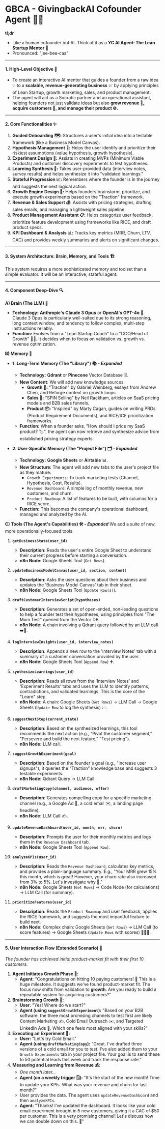 # GBCA - GivingbackAI Cofounder Agent 🤖🤝

**tl;dr**
- Like a human cofounder but AI. Think of it as a **YC AI Agent: The Lean Startup Mentor** 🚀
- Pronounced: "jee-bee-caa"
---

#### **1. High-Level Objective 🎯**

- To create an interactive AI mentor that guides a founder from a raw idea 💡 to a **scalable, revenue-generating business** 📈 by applying principles of Lean Startup, growth marketing, sales, and product management.
- The agent will act as a Socratic partner and an operational assistant, helping founders not just validate ideas but also **grow revenue 💸, acquire customers 🎯, and manage their product ⚙️.**

---

#### **2. Core Functionalities ✨**

1.  **Guided Onboarding 🗺️:** Structures a user's initial idea into a testable framework (like a Business Model Canvas).
2.  **Hypothesis Management 🧪:** Helps the user identify and prioritize their riskiest assumptions (value hypothesis, growth hypothesis).
3.  **Experiment Design 🔬:** Assists in creating MVPs (Minimum Viable Products) and customer discovery experiments to test hypotheses.
4.  **Learning Synthesis 🧠:** Takes user-provided data (interview notes, survey results) and helps synthesize it into "validated learnings."
5.  **Stateful Progression 📈:** Remembers where the founder is in the journey and suggests the next logical action.
6.  **Growth Engine Design 🌱:** Helps founders brainstorm, prioritize, and execute growth experiments based on the "Traction" framework.
7.  **Revenue & Sales Support 💰:** Assists with pricing strategies, drafting sales emails, and managing a lightweight sales pipeline.
8.  **Product Management Assistant 📋:** Helps categorize user feedback, prioritize feature development using frameworks like RICE, and draft product specs.
9.  **KPI Dashboard & Analysis 📊:** Tracks key metrics (MRR, Churn, LTV, CAC) and provides weekly summaries and alerts on significant changes.

---

#### **3. System Architecture: Brain, Memory, and Tools 🏗️**

This system requires a more sophisticated memory and toolset than a simple evaluator. It will be an interactive, stateful agent.

---

#### **4. Component Deep-Dive 🔍**

**A) Brain (The LLM) 🧠**
*   **Technology:** **Anthropic's Claude 3 Opus** or **OpenAI's GPT-4o** 🤖. Claude 3 Opus is particularly well-suited due to its strong reasoning, long context window, and tendency to follow complex, multi-step instructions reliably.
*   **Function:** Evolves from a "Lean Startup Coach" to a "COO/Head of Growth" 🧑‍💼. It decides when to focus on validation vs. growth vs. revenue optimization.

**B) Memory 💾**

*   **1. Long-Term Memory (The "Library") 📚 - *Expanded***
    *   **Technology:** **Qdrant** or **Pinecone** Vector Database 🗄️.
    *   **New Content:** We will add new knowledge sources:
        *   **Growth 🌱:** "Traction" by Gabriel Weinberg, essays from Andrew Chen, and Reforge content on growth loops.
        *   **Sales 💼:** "SPIN Selling" by Neil Rackham, articles on SaaS pricing models and B2B sales funnels.
        *   **Product 📦:** "Inspired" by Marty Cagan, guides on writing PRDs (Product Requirement Documents), and RICE/ICE prioritization frameworks.
    *   **Function:** When a founder asks, "How should I price my SaaS product? 🏷️", the agent can now retrieve and synthesize advice from established pricing strategy experts.

*   **2. User-Specific Memory (The "Project File") 🗂️ - *Expanded***
    *   **Technology:** **Google Sheets** or **Airtable** 📊.
    *   **New Structure:** The agent will add new tabs to the user's project file as they mature:
        *   `Growth Experiments`: To track marketing tests (Channel, Hypothesis, Cost, Results).
        *   `Revenue Dashboard`: A simple log of monthly revenue, new customers, and churn.
        *   `Product Roadmap`: A list of features to be built, with columns for a RICE score.
    *   **Function:** This becomes the company's operational dashboard, managed and analyzed by the AI.

**C) Tools (The Agent's Capabilities) 🛠️ - *Expanded***
We add a suite of new, more operationally-focused tools.

1.  **`getBusinessState(user_id)`**
    *   **Description:** Reads the user's entire Google Sheet to understand their current progress before starting a conversation.
    *   **n8n Node:** Google Sheets Tool (`Get Rows`).

2.  **`updateBusinessModelCanvas(user_id, section, content)`**
    *   **Description:** Asks the user questions about their business and updates the 'Business Model Canvas' tab in their sheet.
    *   **n8n Node:** Google Sheets Tool (`Update Row(s)`).

3.  **`draftCustomerInterviewScript(hypotheses)`**
    *   **Description:** Generates a set of open-ended, non-leading questions to help a founder test their hypotheses, using principles from "The Mom Test" queried from the Vector DB.
    *   **n8n Node:** A chain involving a Qdrant query followed by an LLM call ➡️📝.

4.  **`logInterviewInsights(user_id, interview_notes)`**
    *   **Description:** Appends a new row to the 'Interview Notes' tab with a summary of a customer conversation provided by the user.
    *   **n8n Node:** Google Sheets Tool (`Append Row`) ➕.

5.  **`synthesizeLearnings(user_id)`**
    *   **Description:** Reads all rows from the 'Interview Notes' and 'Experiment Results' tabs and uses the LLM to identify patterns, contradictions, and validated learnings. This is the core of the "Learn" step.
    *   **n8n Node:** A chain: Google Sheets (`Get Rows`) -> LLM Call -> Google Sheets (`Update Row` to log the synthesis) 📈.

6.  **`suggestNextStep(current_state)`**
    *   **Description:** Based on the synthesized learnings, this tool recommends the next action (e.g., "Pivot the customer segment," "Persevere and build the next feature," "Test pricing").
    *   **n8n Node:** LLM call.

7.  **`suggestGrowthExperiment(goal)`**
    *   **Description:** Based on the founder's goal (e.g., "increase user signups"), it queries the "Traction" knowledge base and suggests 3 testable experiments.
    *   **n8n Node:** Qdrant Query -> LLM Call.

8.  **`draftMarketingCopy(channel, audience, offer)`**
    *   **Description:** Generates compelling copy for a specific marketing channel (e.g., a Google Ad 📢, a cold email ✉️, a landing page headline).
    *   **n8n Node:** LLM Call ✍️.

9.  **`updateRevenueDashboard(user_id, month, mrr, churn)`**
    *   **Description:** Prompts the user for their monthly metrics and logs them in the `Revenue Dashboard` tab.
    *   **n8n Node:** Google Sheets Tool (`Append Row`).

10. **`analyzeKPIs(user_id)`**
    *   **Description:** Reads the `Revenue Dashboard`, calculates key metrics, and provides a plain-language summary. E.g., "Your MRR grew 15% this month, which is great! However, your churn rate also increased from 3% to 5%. Let's investigate why 🤔."
    *   **n8n Node:** Google Sheets (`Get Rows`) -> Code Node (for calculations) -> LLM Call (for summary).

11. **`prioritizeFeatures(user_id)`**
    *   **Description:** Reads the `Product Roadmap` and user feedback, applies the RICE framework, and suggests the most impactful feature to build next.
    *   **n8n Node:** Complex chain: Google Sheets (`Get Rows`) -> LLM Call (to score features) -> Google Sheets (`Update Rows` with scores) 🥇🥈🥉.

---

#### **5. User Interaction Flow (Extended Scenario) 🔄**

*The founder has achieved initial product-market fit with their first 10 customers.*

1.  **Agent Initiates Growth Phase 🚀:**
    *   **Agent:** "Congratulations on hitting 10 paying customers! 🎉 This is a huge milestone. It suggests we've found product-market fit. The focus now shifts from validation to **growth**. Are you ready to build a repeatable system for acquiring customers?"
2.  **Brainstorming Growth 🧠:**
    *   **User:** "Yes! Where do we start?"
    *   **Agent (using `suggestGrowthExperiment`):** "Based on your B2B software, the three most promising channels to test first are likely Content Marketing ✍️, Cold Email Outreach ✉️, and Targeted LinkedIn Ads 🎯. Which one feels most aligned with your skills?"
3.  **Executing an Experiment 🧪:**
    *   **User:** "Let's try Cold Email."
    *   **Agent (using `draftMarketingCopy`):** "Great. I've drafted three versions of a cold email for you to test. I've also added them to your `Growth Experiments` tab in your project file. Your goal is to send these to 50 potential leads this week and track the response rate."
4.  **Measuring and Learning from Revenue 💰:**
    *   *One month later...*
    *   **Agent (on a weekly trigger 🗓️):** "It's the start of the new month! Time to update your KPIs. What was your revenue and churn for last month?"
    *   User provides the data. The agent uses `updateRevenueDashboard` and then `analyzeKPIs`.
    *   **Agent:** "Thanks! I've updated the dashboard. It looks like your cold email experiment brought in 5 new customers, giving it a CAC of $50 per customer. This is a very promising channel! Let's discuss how we can double down on this. 💪"
